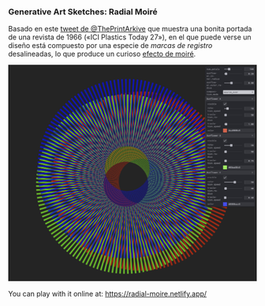 ### Generative Art Sketches: Radial Moiré

Basado en este [tweet de @ThePrintArkive](https://twitter.com/ThePrintArkive/status/1577938732153544705) que muestra una bonita portada de una revista de 1966 («ICI Plastics Today 27»), en el que puede verse un diseño está compuesto por una especie de _marcas de registro_ desalineadas, lo que produce un curioso [efecto de moiré](https://es.wikipedia.org/wiki/Patr%C3%B3n_de_muar%C3%A9).

![efecto de moiré](assets/screenshot.png)

You can play with it online at: <https://radial-moire.netlify.app/>